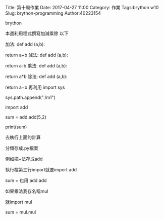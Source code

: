 Title: 第十周作業
Date: 2017-04-27 11:00
Category: 作業
Tags:brython w10 
Slug: brython-programming
Author:40223154
 
 brython
 
<!-- PELICAN_END_SUMMARY -->

本週利用程式撰寫加減乘除 以下

加法: def add (a,b):

return a+b
減法: def add (a,b):

return a-b
乘法: def add (a,b):

return a*b
除法: def add (a,b):

return a+b
再利用 import sys

sys.path.append("./m1")

import add

sum = add.add(5,2)

print(sum)

去執行上面的計算

分類存成.py檔案

例如把+法存成add

執行檔第三行import就要import add

sum = 也用 add.add

如果乘法我存名稱mul

就import mul

sum = mul.mul

<!-- 導入 Brython 標準程式庫 -->
 
<script src="../data/Brython-3.3.1/brython.js"></script>
<script src="../data/Brython-3.3.1/brython_stdlib.js"></script>
 
<!-- 啟動 Brython -->
<script>
window.onload=function(){
// 設定 data/py 為共用程式路徑
brython({debug:1, pythonpath:['./../cdw10']});
}
</script>
 
<!-- 以下實際利用  Brython 畫四連桿 trace point 路徑-->
<!--<canvas id="w10" width="800" height="600"></canvas>-->

<div id="container" width="600" height="400"></div>
 
<script type="text/python3">
from browser import document as doc
from browser import html
import math
import add
container = doc['container']

degree = math.pi/180
'''
a = input("give me a")
'''
a = 1
b = 2
sum = add.add(a, b)
container <= str(math.cos(60*degree)+float(sum))
#print("ok")

'''
# First of all, the import of some libraries
from browser import document as doc
from browser import html

# All the elements will be inserted in the div with the "container" id
container = doc['container']

# We create a new div element
newdiv = html.DIV(id = "new-div")
# Now we add some style
newdiv.style = {"padding": "5px", 
               "backgroundColor": "#ADD8E6"}

# Now, lets add a table with a column with numbers and a
# column with a word on each cell
text = "Brython is really cool"
textlist = text.split()
table = html.TABLE()
for i, word in enumerate(textlist):
    table <= html.TR(html.TD(i + 1) + 
                     html.TD(word))
# Now we add some style to the table
table.style = {"padding": "5px", 
               "backgroundColor": "#aaaaaa",
               "width": "100%"}
# Now we add the table to the new div previously created
newdiv <= table + html.BR()

# a form? why not?
form = html.FORM()
input1 = html.INPUT(type="text", name="firstname", value="First name")
input2 = html.INPUT(type="text", name="lastname", value="Last name")
input3 = html.BUTTON("Button with no action!")
form <= input1 + html.BR() + input2 + html.BR() + input3

newdiv <= form + html.BR()

# Finally, we will add something more 'HTML5istic', a canvas with
# a color gradient in the newdiv previously created and below the form
canvas = html.CANVAS(width = 300, height = 300)
canvas.style = {"width": "100%"}
ctx = canvas.getContext('2d')
ctx.rect(0, 0, 300, 300)
grd = ctx.createRadialGradient(150, 150, 10, 150, 150, 150)
grd.addColorStop(0, '#8ED6FF')
grd.addColorStop(1, '#004CB3')
ctx.fillStyle = grd
ctx.fill()

newdiv <= canvas

# And finally we append the newdiv element
# to the parent, in this case the div with the "container" id
container <= newdiv
'''
</script>